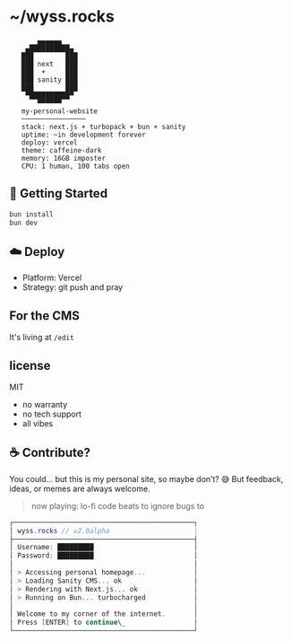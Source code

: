 # ~/wyss.rocks

           ▄▄▄▄▄▄
        ▄██████████▄
       ███        ███
       ███ next   ███
       ███  +     ███
       ███ sanity ███
       ███        ███
        ▀██████████▀
           ▀▀▀▀▀▀
       my-personal-website
       ────────────────
       stack: next.js + turbopack + bun + sanity
       uptime: ~in development forever
       deploy: vercel
       theme: caffeine-dark
       memory: 16GB imposter
       CPU: 1 human, 100 tabs open

## 🚀 Getting Started

```bash
bun install
bun dev
```

## ☁️ Deploy

- Platform: Vercel
- Strategy: git push and pray

## For the CMS

It's living at `/edit`

## license

MIT

- no warranty
- no tech support
- all vibes

## ☕ Contribute?

You could... but this is my personal site, so maybe don’t? 😅
But feedback, ideas, or memes are always welcome.

> now playing: lo-fi code beats to ignore bugs to

```csharp
┌─────────────────────────────────────────────┐
│ wyss.rocks // v2.0alpha                     │
├─────────────────────────────────────────────┤
│ Username: █████████                         │
│ Password: █████████                         │
│                                             │
│ > Accessing personal homepage...            │
│ > Loading Sanity CMS... ok                  │
│ > Rendering with Next.js... ok              │
│ > Running on Bun... turbocharged            │
│                                             │
│ Welcome to my corner of the internet.       │
│ Press [ENTER] to continue\_                 │
└─────────────────────────────────────────────┘
```
